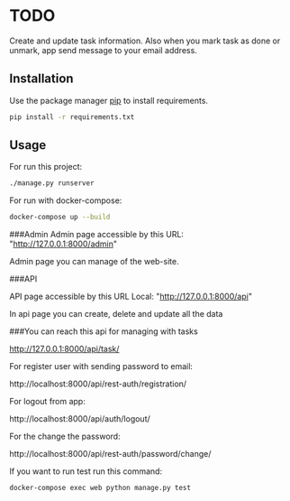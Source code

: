 # TODO
Create and update task information. Also when you mark task as done or unmark, app send message to your email address.
## Installation

Use the package manager [pip](https://pip.pypa.io/en/stable/) to install requirements.
```bash
pip install -r requirements.txt
```

## Usage

For run this project:
```bash
./manage.py runserver
```

For run with docker-compose:
```bash
docker-compose up --build
```

###Admin
Admin page accessible by this URL: "http://127.0.0.1:8000/admin"

Admin page you can manage of the web-site.

###API

API page accessible by this URL Local: "http://127.0.0.1:8000/api"

In api page you can create, delete and update all the data

###You can reach this api for managing with tasks 

http://127.0.0.1:8000/api/task/


For register user with sending password to email:

http://localhost:8000/api/rest-auth/registration/

For logout from app:

http://localhost:8000/api/auth/logout/

For the change the password:

http://localhost:8000/api/rest-auth/password/change/


If you want to run test run this command:

```bash
docker-compose exec web python manage.py test
```
